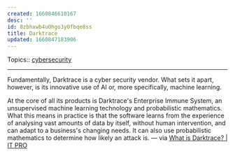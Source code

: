 ```yaml
---
created: 1660846610167
desc: ''
id: 8zbhxwb4u0hgo3y0fbqe8ss
title: Darktrace
updated: 1660847183906
---
```

   
Topics::  [cybersecurity](../topics/cybersecurity.md)   
   
   
---   
   
Fundamentally, Darktrace is a cyber security vendor. What sets it apart, however, is its innovative use of AI or, more specifically, machine learning.   
   
At the core of all its products is Darktrace's Enterprise Immune System, an unsupervised machine learning technology and probabilistic mathematics. What this means in practice is that the software learns from the experience of analysing vast amounts of data by itself, without human intervention, and can adapt to a business's changing needs. It can also use probabilistic mathematics to determine how likely an attack is. — via [What is Darktrace? | IT PRO](https://www.itpro.co.uk/security/29150/what-is-darktrace)